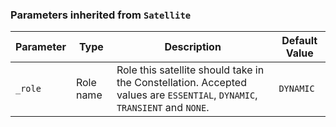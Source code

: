 <!-- markdownlint-disable MD041 -->
### Parameters inherited from `Satellite`

| Parameter | Type | Description | Default Value |
|-----------|------|-------------|---------------|
| `_role` | Role name | Role this satellite should take in the Constellation. Accepted values are `ESSENTIAL`, `DYNAMIC`, `TRANSIENT` and `NONE`. | `DYNAMIC` |
